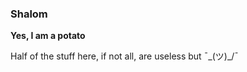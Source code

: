 ### Shalom

<!--
**potato-jackson/potato-jackson** is a ✨ _special_ ✨ repository because its `README.md` (this file) appears on your GitHub profile.
-->
**Yes, I am a potato**

Half of the stuff here, if not all, are useless but ¯\_(ツ)_/¯
